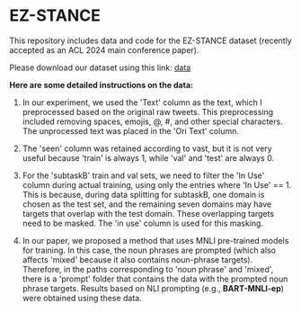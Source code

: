 # EZ-STANCE
This repository includes data and code for the EZ-STANCE dataset (recently accepted as an ACL 2024 main conference paper).

Please download our dataset using this link: [data](https://drive.google.com/file/d/1WxysM2VwjcZkHnCDMe7P9bwA8VW7IU01/view?usp=drive_link)


**Here are some detailed instructions on the data:**

1.  In our experiment, we used the 'Text' column as the text, which I preprocessed based on the original raw tweets. This preprocessing included removing spaces, emojis, @, #, and other special characters. The unprocessed text was placed in the 'Ori Text' column.

2. The 'seen' column was retained according to vast, but it is not very useful because 'train' is always 1, while 'val' and 'test' are always 0.

3. For the 'subtaskB' train and val sets, we need to filter the 'In Use' column during actual training, using only the entries where 'In Use' == 1. This is because, during data splitting for subtaskB, one domain is chosen as the test set, and the remaining seven domains may have targets that overlap with the test domain. These overlapping targets need to be masked. The 'in use' column is used for this masking.

4. In our paper, we proposed a method that uses MNLI pre-trained models for training. In this case, the noun phrases are prompted (which also affects 'mixed' because it also contains noun-phrase targets). Therefore, in the paths corresponding to 'noun phrase' and 'mixed', there is a 'prompt' folder that contains the data with the prompted noun phrase targets. Results based on NLI prompting (e.g., **BART-MNLI-ep**) were obtained using these data.
